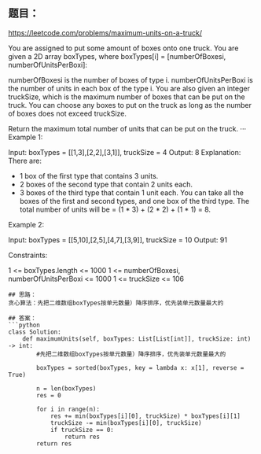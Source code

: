 ## 题目：

https://leetcode.com/problems/maximum-units-on-a-truck/

You are assigned to put some amount of boxes onto one truck. You are given a 2D array boxTypes, where boxTypes[i] = [numberOfBoxesi, numberOfUnitsPerBoxi]:

numberOfBoxesi is the number of boxes of type i.
numberOfUnitsPerBoxi is the number of units in each box of the type i.
You are also given an integer truckSize, which is the maximum number of boxes that can be put on the truck. You can choose any boxes to put on the truck as long as the number of boxes does not exceed truckSize.

Return the maximum total number of units that can be put on the truck.
···
Example 1:

Input: boxTypes = [[1,3],[2,2],[3,1]], truckSize = 4
Output: 8
Explanation: There are:
- 1 box of the first type that contains 3 units.
- 2 boxes of the second type that contain 2 units each.
- 3 boxes of the third type that contain 1 unit each.
You can take all the boxes of the first and second types, and one box of the third type.
The total number of units will be = (1 * 3) + (2 * 2) + (1 * 1) = 8.

Example 2:

Input: boxTypes = [[5,10],[2,5],[4,7],[3,9]], truckSize = 10
Output: 91
 
Constraints:

1 <= boxTypes.length <= 1000
1 <= numberOfBoxesi, numberOfUnitsPerBoxi <= 1000
1 <= truckSize <= 106
```
## 思路：
贪心算法：先把二维数组boxTypes按单元数量）降序排序，优先装单元数量最大的

## 答案：
```python
class Solution:
    def maximumUnits(self, boxTypes: List[List[int]], truckSize: int) -> int:
        #先把二维数组boxTypes按单元数量）降序排序，优先装单元数量最大的
         
        boxTypes = sorted(boxTypes, key = lambda x: x[1], reverse = True)
        
        n = len(boxTypes)
        res = 0
        
        for i in range(n):
            res += min(boxTypes[i][0], truckSize) * boxTypes[i][1]
            truckSize -= min(boxTypes[i][0], truckSize)
            if truckSize == 0:
                return res
        return res
```
